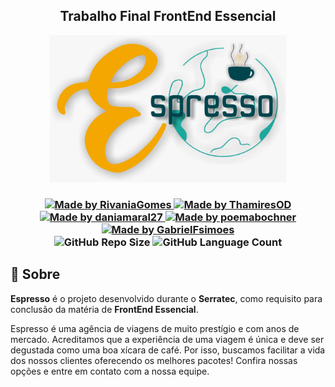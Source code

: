 <h2 align="center">
   Trabalho Final FrontEnd Essencial
</h2>
<div align="center">
   <img alt="Espresso" title="#Espresso" src="https://github.com/RivaniaGomes/SERRATEC_FrontEndEssencial_TrabalhoFinal/blob/main/imagens/logoHorizontal.jpeg" width="75%" />
</div>

<h3 align="center">
   <a href="https://github.com/RivaniaGomes">
      <img alt="Made by RivaniaGomes" src="https://img.shields.io/badge/made%20by-RivaniaGomes-purple">
   </a>
   <a href="https://github.com/ThamiresOD">
      <img alt="Made by ThamiresOD" src="https://img.shields.io/badge/made%20by-ThamiresOD-yellow">
   </a>
   <a href="https://github.com/daniamaral27">
      <img alt="Made by daniamaral27" src="https://img.shields.io/badge/made%20by-daniamaral27-green">
   </a>
   <a href="https://github.com/poemabochner">
      <img alt="Made by poemabochner" src="https://img.shields.io/badge/made%20by-poemabochner-red">
   </a>
   
   <a href="https://github.com/GabrielFsimoes">
      <img alt="Made by GabrielFsimoes" src="https://img.shields.io/badge/made%20by-GabrielFsimoes-blue">
   </a>
   
   <br>
   <img alt="GitHub Repo Size" src="https://img.shields.io/github/repo-size/RivaniaGomes/SERRATEC_FrontEndEssencial_TrabalhoFinal">
   <img alt="GitHub Language Count" src="https://img.shields.io/github/languages/count/RivaniaGomes/SERRATEC_FrontEndEssencial_TrabalhoFinal">
  
  ## 📃 Sobre

**Espresso** é o projeto desenvolvido durante o **Serratec**, como requisito para conclusão da matéria de **FrontEnd Essencial**.

Espresso é uma agência de viagens de muito prestígio e com anos de mercado. Acreditamos que a
          experiência de uma viagem é única e deve ser degustada como uma boa xícara de café. Por isso, buscamos
          facilitar a vida dos nossos clientes oferecendo os melhores pacotes! Confira nossas opções e entre em contato
          com a nossa equipe.
